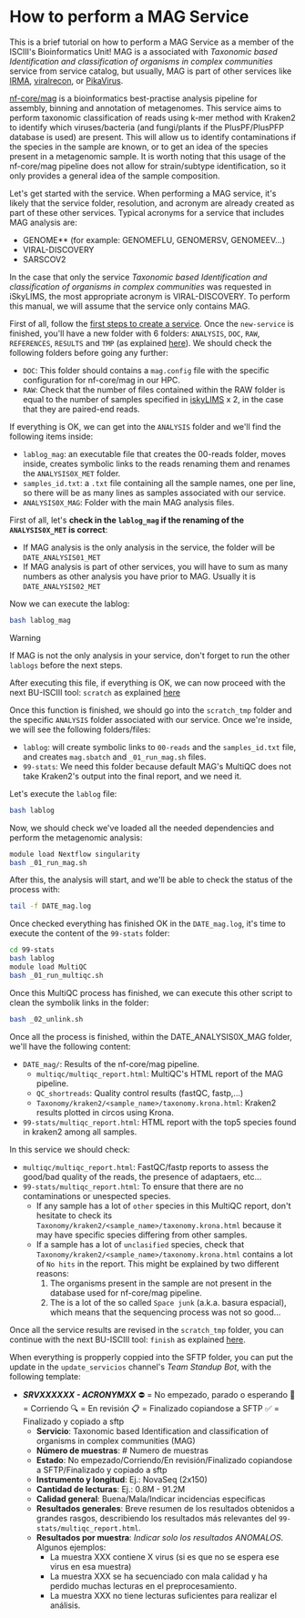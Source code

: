 # How to perform a MAG Service

This is a brief tutorial on how to perform a MAG Service as a member of the ISCIII's Bioinformatics Unit! MAG is a associated with _Taxonomic based Identification and classification of organisms in complex communities_ service from service catalog, but usually, MAG is part of other services like [IRMA](lint/to/flu/service), [viralrecon](https://github.com/BU-ISCIII/BU-ISCIII/wiki/SARS-CoV-2-service), or [PikaVirus](/link/to/pikavirus/).

[nf-core/mag](https://github.com/nf-core/mag) is a bioinformatics best-practise analysis pipeline for assembly, binning and annotation of metagenomes. This service aims to perform taxonomic classification of reads using k-mer method with Kraken2 to identify which viruses/bacteria (and fungi/plants if the PlusPF/PlusPFP database is used) are present. This will allow us to identify contaminations if the species in the sample are known, or to get an idea of the species present in a metagenomic sample. It is worth noting that this usage of the nf-core/mag pipeline does not allow for strain/subtype identification, so it only provides a general idea of the sample composition.

Let's get started with the service. When performing a MAG service, it's likely that the service folder, resolution, and acronym are already created as part of these other services. Typical acronyms for a service that includes MAG analysis are:

- GENOME** (for example: GENOMEFLU, GENOMERSV, GENOMEEV...)
- VIRAL-DISCOVERY
- SARSCOV2

In  the case that only the service _Taxonomic based Identification and classification of organisms in complex communities_ was requested in iSkyLIMS, the most appropriate acronym is VIRAL-DISCOVERY. To perform this manual, we will assume that the service only contains MAG.

First of all, follow the [first steps to create a service](/link/to/tools/and/iskylims/TODO). Once the `new-service` is finished, you'll have a new folder with 6 folders: `ANALYSIS`, `DOC`, `RAW`, `REFERENCES`, `RESULTS` and `TMP` (as explained [here](https://github.com/BU-ISCIII/BU-ISCIII/wiki/bioinformatics#33-services_and_collaborations)). We should check the following folders before going any further:

- `DOC`: This folder should contains a `mag.config` file with the specific configuration for nf-core/mag in our HPC.
- `RAW`: Check that the number of files contained within the RAW folder is equal to the number of samples specified in [iskyLIMS](https://iskylims.isciii.es/) x 2, in the case that they are paired-end reads.

If everything is OK, we can get into the `ANALYSIS` folder and we'll find the following items inside:

- `lablog_mag`: an executable file that creates the 00-reads folder, moves inside, creates symbolic links to the reads renaming them and renames the `ANALYSIS0X_MET` folder.
- `samples_id.txt`: a `.txt` file containing all the sample names, one per line, so there will be as many lines as samples associated with our service.
- `ANALYSIS0X_MAG`: Folder with the main MAG analysis files.

First of all, let's **check in the `lablog_mag` if the renaming of the `ANALYSIS0X_MET` is correct**:

- If MAG analysis is the only analysis in the service, the folder will be `DATE_ANALYSIS01_MET`
- If MAG analysis is part of other services, you will have to sum as many numbers as other analysis you have prior to MAG. Usually it is `DATE_ANALYSIS02_MET`

Now we can execute the lablog:

```bash
bash lablog_mag
```

> [!WARNING]
> If MAG is not the only analysis in your service, don't forget to run the other `lablogs` before the next steps.

After executing this file, if everything is OK, we can now proceed with the next BU-ISCIII tool: `scratch` as explained [here](/link/to/tools/and/iskylims/TODO)

Once this function is finished, we should go into the `scratch_tmp` folder and the specific `ANALYSIS` folder associated with our service. Once we're inside, we will see the following folders/files:

- `lablog`: will create symbolic links to `00-reads` and the `samples_id.txt` file, and creates `mag.sbatch` and `_01_run_mag.sh` files.
- `99-stats`: We need this folder because default MAG's MultiQC does not take Kraken2's output into the final report, and we need it.

Let's execute the `lablog` file:

```bash
bash lablog
```

Now, we should check we've loaded all the needed dependencies and perform the metagenomic analysis:

```bash
module load Nextflow singularity
bash _01_run_mag.sh
```

After this, the analysis will start, and we'll be able to check the status of the process with:

```bash
tail -f DATE_mag.log
```

Once checked everything has finished OK in the `DATE_mag.log`, it's time to execute the content of the `99-stats` folder:

```bash
cd 99-stats
bash lablog
module load MultiQC
bash _01_run_multiqc.sh
```

Once this MultiQC process has finished, we can execute this other script to clean the symbolik links in the folder:

```bash
bash _02_unlink.sh
```

Once all the process is finished, within the DATE_ANALYSIS0X_MAG folder, we'll have the following content:

- `DATE_mag/`: Results of the nf-core/mag pipeline.
  - `multiqc/multiqc_report.html`: MultiQC's HTML report of the MAG pipeline.
  - `QC_shortreads`: Quality control results (fastQC, fastp,...)
  - `Taxonomy/kraken2/<sample_name>/taxonomy.krona.html`: Kraken2 results plotted in circos using Krona.
- `99-stats/multiqc_report.html`: HTML report with the top5 species found in kraken2 among all samples.

In this service we should check:

- `multiqc/multiqc_report.html`: FastQC/fastp reports to assess the good/bad quality of the reads, the presence of adaptaers, etc...
- `99-stats/multiqc_report.html`: To ensure that there are no contaminations or unespected species.
  - If any sample has a lot of `other` species in this MultiQC report, don't hesitate to check its `Taxonomy/kraken2/<sample_name>/taxonomy.krona.html` because it may have specific species differing from other samples.
  - If a sample has a lot of `unclasified` species, check that `Taxonomy/kraken2/<sample_name>/taxonomy.krona.html` contains a lot of `No hits` in the report. This might be explained by two different reasons:
    1. The organisms present in the sample are not present in the database used for nf-core/mag pipeline.
    2. The is a lot of the so called `Space junk` (a.k.a. basura espacial), which means that the sequencing process was not so good...

Once all the service results are revised in the `scratch_tmp` folder, you can continue with the next BU-ISCIII tool: `finish` as explained [here](/link/to/tools/and/iskylims/TODO).

When everything is propperly coppied into the SFTP folder, you can put the update in the `update_servicios` channel's _Team Standup Bot_, with the following template:

- _**SRVXXXXXX - ACRONYMXX**_ :no_entry: = No empezado, parado o esperando   :running: = Corriendo   :mag: = En revisión   :clipboard: = Finalizado copiandose a SFTP   :white_check_mark: = Finalizado y copiado a sftp
  - **Servicio**: Taxonomic based Identification and classification of organisms in complex communities (MAG)
  - **Número de muestras**: # Numero de muestras
  - **Estado**: No empezado/Corriendo/En revisión/Finalizado copiandose a SFTP/Finalizado y copiado a sftp
  - **Instrumento y longitud**: Ej.: NovaSeq (2x150)
  - **Cantidad de lecturas**: Ej.: 0.8M - 91.2M
  - **Calidad general**: Buena/Mala/Indicar incidencias específicas
  - **Resultados generales**: Breve resumen de los resultados obtenidos a grandes rasgos, describiendo los resultados más relevantes del `99-stats/multiqc_report.html`.
  - **Resultados por muestra**: _Indicar solo los resultados ANOMALOS_. Algunos ejemplos:
    - La muestra XXX contiene X virus (si es que no se espera ese virus en esa muestra)
    - La muestra XXX se ha secuenciado con mala calidad y ha perdido muchas lecturas en el preprocesamiento.
    - La muestra XXX no tiene lecturas suficientes para realizar el análisis.
